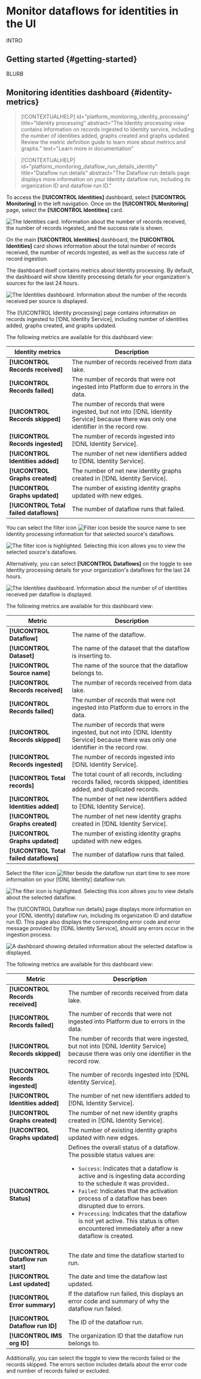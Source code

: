 # Monitor dataflows for identities in the UI

INTRO

## Getting started {#getting-started}

BLURB

## Monitoring identities dashboard {#identity-metrics}

>[!CONTEXTUALHELP]
>id="platform_monitoring_identity_processing"
>title="Identity processing"
>abstract="The Identity processing view contains information on records ingested to Identity service, including the number of identities added, graphs created and graphs updated. Review the metric definition guide to learn more about metrics and graphs."
>text="Learn more in documentation"

>[!CONTEXTUALHELP]
>id="platform_monitoring_dataflow_run_details_identity"
>title="Dataflow run details"
>abstract="The Dataflow run details page displays more information on your Identity dataflow run, including its organization ID and dataflow run ID."

To access the **[!UICONTROL Identities]** dashboard, select **[!UICONTROL Monitoring]** in the left navigation. Once on the **[!UICONTROL Monitoring]** page, select the **[!UICONTROL Identities]** card.

![The Identities card. Information about the number of records received, the number of records ingested, and the success rate is shown.](../assets/ui/monitor-identities/focus-card.png)

On the main **[!UICONTROL Identities]** dashboard, the **[!UICONTROL Identities]** card shows information about the total number of records received, the number of records ingested, as well as the success rate of record ingestion.

The dashboard itself contains metrics about Identity processing. By default, the dashboard will show Identity processing details for your organization's sources for the last 24 hours. 

![The Identities dashboard. Information about the number of the records received per source is displayed.](../assets/ui/monitor-identities/sources.png)

The [!UICONTROL Identity processing] page contains information on records ingested to [!DNL Identity Service], including number of identities added, graphs created, and graphs updated.

The following metrics are available for this dashboard view:

| Identity metrics | Description |
| ---------------- | ----------- |
| **[!UICONTROL Records received]** | The number of records received from data lake. |
| **[!UICONTROL Records failed]** | The number of records that were not ingested into Platform due to errors in the data. |
| **[!UICONTROL Records skipped]** | The number of records that were ingested, but not into [!DNL Identity Service] because there was only one identifier in the record row. |
| **[!UICONTROL Records ingested]** | The number of records ingested into [!DNL Identity Service]. |
| **[!UICONTROL Identities added]** | The number of net new identifiers added to [!DNL Identity Service]. |
| **[!UICONTROL Graphs created]** | The number of net new identity graphs created in [!DNL Identity Service]. |
| **[!UICONTROL Graphs updated]** | The number of existing identity graphs updated with new edges. |
| **[!UICONTROL Total failed dataflows]** | The number of dataflow runs that failed. |

You can select the filter icon ![Filter icon](../assets/ui/monitor-identities/filter.png) beside the source name to see Identity processing information for that selected source's dataflows.

![The filter icon is highlighted. Selecting this icon allows you to view the selected source's dataflows.](../assets/ui/monitor-identities/sources-filter.png)

Alternatively, you can select **[!UICONTROL Dataflows]** on the toggle to see Identity processing details for your organization's dataflows for the last 24 hours.

![The Identities dashboard. Information about the number of of identities received per dataflow is displayed.](../assets/ui/monitor-identities/dataflows.png)

The following metrics are available for this dashboard view:

| Metric | Description |
| -------| ----------- |
| **[!UICONTROL Dataflow]** | The name of the dataflow. |
| **[!UICONTROL Dataset]** | The name of the dataset that the dataflow is inserting to. |
| **[!UICONTROL Source name]** | The name of the source that the dataflow belongs to. |
| **[!UICONTROL Records received]** | The number of records received from data lake. |
| **[!UICONTROL Records failed]** | The number of records that were not ingested into Platform due to errors in the data. |
| **[!UICONTROL Records skipped]** | The number of records that were ingested, but not into [!DNL Identity Service] because there was only one identifier in the record row. |
| **[!UICONTROL Records ingested]** | The number of records ingested into [!DNL Identity Service]. |
| **[!UICONTROL Total records]** | The total count of all records, including records failed, records skipped, identities added, and duplicated records. |
| **[!UICONTROL Identities added]** | The number of net new identifiers added to [!DNL Identity Service]. |
| **[!UICONTROL Graphs created]** | The number of net new identity graphs created in [!DNL Identity Service]. |
| **[!UICONTROL Graphs updated]** | The number of existing identity graphs updated with new edges. |
| **[!UICONTROL Total failed dataflows]** | The number of dataflow runs that failed. |

Select the filter icon ![filter](../assets/ui/monitor-identities/filter.png) beside the dataflow run start time to see more information on your [!DNL Identity] dataflow run.

![The filter icon is highlighted. Selecting this icon allows you to view details about the selected dataflow.](../assets/ui/monitor-identities/dataflows-filter.png)

The [!UICONTROL Dataflow run details] page displays more information on your [!DNL Identity] dataflow run, including its organization ID and dataflow run ID. This page also displays the corresponding error code and error message provided by [!DNL Identity Service], should any errors occur in the ingestion process.

![A dashboard showing detailed information about the selected dataflow is displayed.](../assets/ui/monitor-identities/dataflow-run-details.png)

The following metrics are available for this dashboard view:

| Metric | Description |
| -------| ----------- |
| **[!UICONTROL Records received]** | The number of records received from data lake. |
| **[!UICONTROL Records failed]** | The number of records that were not ingested into Platform due to errors in the data. |
| **[!UICONTROL Records skipped]** | The number of records that were ingested, but not into [!DNL Identity Service] because there was only one identifier in the record row. |
| **[!UICONTROL Records ingested]** | The number of records ingested into [!DNL Identity Service]. |
| **[!UICONTROL Identities added]** | The number of net new identifiers added to [!DNL Identity Service]. |
| **[!UICONTROL Graphs created]** | The number of net new identity graphs created in [!DNL Identity Service]. |
| **[!UICONTROL Graphs updated]** | The number of existing identity graphs updated with new edges. |
| **[!UICONTROL Status]** | Defines the overall status of a dataflow. The possible status values are: <ul><li>`Success`: Indicates that a dataflow is active and is ingesting data according to the schedule it was provided..</li><li>`Failed`: Indicates that the activation process of a dataflow has been disrupted due to errors. </li><li>`Processing`: Indicates that the dataflow is not yet active. This status is often encountered immediately after a new dataflow is created.</li></ul> |
| **[!UICONTROL Dataflow run start]** | The date and time the dataflow started to run. |
| **[!UICONTROL Last updated]** | The date and time the dataflow last updated. |
| **[!UICONTROL Error summary]** | If the dataflow run failed, this displays an error code and summary of why the dataflow run failed. |
| **[!UICONTROL Dataflow run ID]** | The ID of the dataflow run. |
| **[!UICONTROL IMS org ID]** | The organization ID that the dataflow run belongs to. |

Additionally, you can select the toggle to view the records failed or the records skipped. The errors section includes details about the error code and number of records failed or excluded.